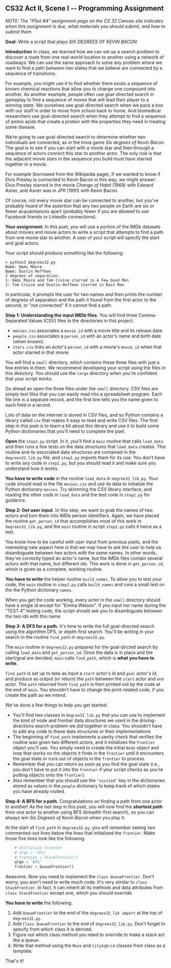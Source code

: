 ## CS32 Act II, Scene I -- Programming Assignment

*NOTE: The "PSet #4" assignment page on the CS 32 Canvas
site indicates when this assignment is due, what materials
you should submit, and how to submit them.*

**Goal:** Write a script that plays _SIX DEGREES OF KEVIN BACON_

**Introduction** In class, we learned how we can set up a search problem to discover a route from one real-world location to another using a network of roadways. We can use the same approach to solve any problem where we want to find a path between two states that we believe are connected by a sequence of transitions.

For example, you might use it to find whether there exists a sequence of known chemical reactions that allow you to change one compound into another. As another example, people often use goal-directed search in gameplay to find a sequence of moves that will lead their player to a winning state. We ourselves use goal-directed search when we pack a box with our stuff in order to move from school back to home. And biomedical researchers use goal-directed search when they attempt to find a sequence of amino acids that create a protein with the properties they need in treating some disease.

We’re going to use goal-directed search to determine whether two individuals are connected, as in the trivia game _Six degrees of Kevin Bacon_. The goal is to see if you can start with a movie star and then through a sequence of actors connect this star to another actor. The only rule is that the adjacent movie stars in the sequence you build must have starred together in a movie.

For example (borrowed from the Wikipedia page), if we wanted to know if Elvis Presley is connected to Kevin Bacon in this way, we might answer: Elvis Presley starred in the movie _Change of Habit_ (1969) with Edward Asner, and Asner was in _JFK_ (1991) with Kevin Bacon. 

Of course, not every movie star can be connected to another, but you’ve probably heard of the assertion that any two people on Earth are six or fewer acquaintances apart (probably fewer if you are allowed to use Facebook friends or LinkedIn connections).

**Your assignment:** In this pset, you will use a portion of the IMDb datasets about movies and movie actors to write a script that attempts to find a path from one movie star to another. A user of your script will specify the start and goal actors.

Your script should produce something like the following:

```
> python3 degrees32.py
Name: Demi Moore
Name: Dustin Hoffman
2 degrees of separation.
1: Demi Moore and Tom Cruise starred in A Few Good Men
2: Tom Cruise and Dustin Hoffman starred in Rain Man
```

In particular, it prompts the user for two names and then prints the number of degrees of separation and the path it found from the first actor to the second, or "not connected" if it cannot find a path.

**Step 1: Understanding the input IMDb files.** You will find three Comma-Separated Values (CSV) files in the directories in this project.

*   `movies.csv` associates a `movie_id` with a movie title and its release date.
*   `people.csv` associates a `person_id` with an actor's name and birth date (when known).
*   `stars.csv` links an actor's `person_id` with a movie's `movie_id` when that actor starred in that movie.

You will find a `small` directory, which contains these three files with just a few entries in them. We recommend developing your script using the files in this directory. You should use the `large` directory when you're confident that your script works.

Go ahead an open the three files under the `small` directory. CSV files are simply text files that you can easily read into a spreadsheet program. Each file line is a separate record, and the first line tells you the name given to each field in a record.

Lots of data on the internet is stored in CSV files, and so Python contains a library called `csv` that makes it easy to read and write CSV files. The first step in this pset is to learn a bit about this library and use it to build some Python dictionaries that you'll need to complete the pset.

**Open** the `step1.py` script. In it, you'll find a `main` routine that calls `load_data` and then runs a few tests on the data structures that `load_data` creates. This routine and its associated data structures are contained in the `degrees32_lib.py` file, and `step1.py` imports them for its use. You don't have to write any code in `step1.py`, but you should read it and make sure you understand how it works.

**You have to write code** in the routine `load_data` in `degree32_lib.py`. Your code should read in the file `movies.csv` and use its data to initialize the Python dictionary `movies`. Try skimming the CSV library interface, and reading the other code in `load_data` and the test code in `step1.py` for guidance.

**Step 2: Get user input.** In this step, we want to grab the names of two actors and turn them into IMDb person identifiers. Again, we have placed the routine `get_person_id` that accomplishes most of this work in `degrees32_lib.py`, and the `main` routine in script `step2.py` calls it twice as a test.

You know how to be careful with user input from previous psets, and the interesting new aspect here is that we may have to ask the user to help us disambiguate between two actors with the same names. In other words, they've correctly typed an actor's name, but the IMDb files contain several actors with that name, but different ids. This work is done in `get_person_id`, which is given as a complete, working routine.

**You have to write** the helper routine `build_names`. To allow you to test your code, the `main` routine in `step2.py` calls `build_names` and runs a small test on the the Python dictionary `names`.

When you get the code working, every actor in the `small` directory should have a single id except for "Emma Watson". If you input her name during the "TEST 4" testing code, the script should ask you to disambiguate between the two ids with this name.

**Step 3: A DFS for a path.** It's time to write the full goal-directed search using the algorithm DFS, or depth-first search. You'll be writing in your search in the routine `find_path` in `degrees32.py`.

The `main` routine in `degrees32.py` prepares for the goal-dircted search by calling `load_data` and `get_person_id`. Once the data is in place and the start/goal are decided, `main` calls `find_path`, which is **what you have to write**.

`find_path` is set up to take as input a `start` actor's id and `goal` actor's id, and produce as output (or return) the `path` between the `start` actor and `end` actor. The `path` returned from `find_path` is then printed out by the code at the end of `main`. You shouldn't have to change the print-related code, if you create the path as we intend.

We've done a few things to help you get started:

*   You'll find two classes in `degree32_lib.py` that you can use to implement the kind of node and frontier data structures we used in the driving-directions search problem we did together in class.  You shouldn't have to add any code to these data structures or their implementations
*   The beginning of `find_path` implements a sanity check that verifies the routine was given two different actors, and it initializes the `frontier` object you'll use. You simply need to create the initial `Node` object and loop that works on the objects it finds in the `frontier` until it encounters the goal state or runs out of objects in the `frontier` to process.
*   Remember that you can return as soon as you find the goal state (i.e., you don't have to put it into the `frontier` if your script checks as you're putting objects onto the `frontier`).
*   Also remember that you should use the `"visited"` key in the dictionaries stored as values in the `people` dictionary to keep track of which states you have already visited.

**Step 4: A BFS for a path.** Congratulations on finding a path from one actor to another! As the last step in this pset, you will now find the **shortest path** from one actor to another using BFS (breadth-first search), so you can always win _Six Degrees of Kevin Bacon_ when you play it.

At the start of `find_path` in `degrees32.py`, you will remember seeing two commented-out lines below the lines that initialized the `frontier`.  Make those five lines look like the following:

```python
    # Initialize frontier
    # algo = 'dfs'
    # frontier = StackFrontier()
    algo = 'bfs'
    frontier = QueueFrontier()
```

Awesome. Now you need to implement the `class QueueFrontier`. Don't worry; you won't need to write much code. It's very similar to `class StackFrontier`. In fact, it can inherit all its methods and data attributes from `class StackFrontier` except one, which you should override.

**You have to write** the following:

1.   Add `QueueFrontier` to the end of the `degrees32_lib import` at the top of `degrees32.py`.
2.   Add `Class QueueFrontier` to the end of `degrees32_lib.py`. Don't forget to specify from which class it is derived.
3.   Figure out which class method you need to override to make a stack act like a queue.
4.   Write that method using the `Maze` and `CitySqGrid` classes from class as a template.

That's it!